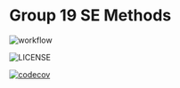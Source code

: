# Group 19 SE Methods  


![workflow](https://github.com/oldspoon/SET8103-group19/actions/workflows/main.yml/badge.svg)

![LICENSE](https://img.shields.io/github/license/oldspoon/SET8103-group19)

[![codecov](https://codecov.io/gh/oldspoon/SET8103-group19/branch/master/graph/badge.svg?token=4IHWPT5GB2)](https://codecov.io/gh/oldspoon/SET8103-group19)
